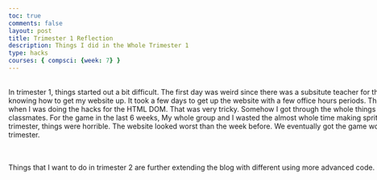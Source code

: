 ```yaml
---
toc: true
comments: false
layout: post
title: Trimester 1 Reflection
description: Things I did in the Whole Trimester 1
type: hacks
courses: { compsci: {week: 7} }
---
```



<html>
<body>
<style>
  .multiline-paragraph {
    width: 1000px; /* Set the desired width */
    white-space: pre-wrap; /* Allow text to wrap within the paragraph */
  }
</style>

 <p class="multiline-paragraph"> 
In trimester 1, things started out a bit difficult. The first day was weird since there was a subsitute teacher for the first few weeks. i had problems even knowing how to get my website up. It took a few days to get up the website with a few office hours periods. The worst part for me has to be in week 6 when I was doing the hacks for the HTML DOM. That was very tricky. Somehow I got through the whole things with help from the teacher and classmates. For the game in the last 6 weeks, My whole group and I wasted the almost whole time making sprite animations. By the 11th week of the trimester, things were horrible. The website looked worst than the week before. We eventually got the game working in the last few days of the trimester.
 </p>

 <p class="multiline-paragraph"> 
Things that I want to do in trimester 2 are further extending the blog with different using more advanced code.
 </p>



</body>
</html>